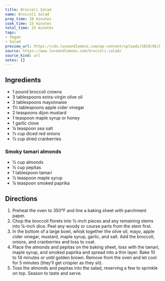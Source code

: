 ```yaml
---
title: Broccoli Salad
name: Broccoli Salad
prep_time: 10 minutes
cook_time: 15 minutes
total_time: 25 minutes
tags:
- Vegan
- Salad
preview_url: https://cdn.loveandlemons.com/wp-content/uploads/2019/05/broccoli-salad-recipe1-150x150.jpg
source: https://www.loveandlemons.com/broccoli-salad/
source_kind: url
notes: []
---
```


## Ingredients
- 1 pound broccoli crowns
- 3 tablespoons extra-virgin olive oil
- 3 tablespoons mayonnaise
- 1½ tablespoons apple cider vinegar
- 2 teaspoons dijon mustard
- 1 teaspoon maple syrup or honey
- 1  garlic clove
- ¼ teaspoon sea salt
- ⅓ cup diced red onions
- ⅓ cup dried cranberries

### Smoky tamari almonds
- ½ cup almonds
- ½ cup pepitas
- 1 tablespoon tamari
- ½ teaspoon maple syrup
- ¼ teaspoon smoked paprika


## Directions
1. Preheat the oven to 350°F and line a baking sheet with parchment paper.
2. Chop the broccoli florets into ½-inch pieces and any remaining stems into ¼-inch dice. Peel any woody or course parts from the stem first.
3. In the bottom of a large bowl, whisk together the olive oil, mayo, apple cider vinegar, mustard, maple syrup, garlic, and salt. Add the broccoli, onions, and cranberries and toss to coat.
4. Place the almonds and pepitas on the baking sheet, toss with the tamari, maple syrup, and smoked paprika and spread into a thin layer. Bake 10 to 14 minutes or until golden brown. Remove from the oven and let cool for 5 minutes (they’ll get crispier as they sit).
5. Toss the almonds and pepitas into the salad, reserving a few to sprinkle on top. Season to taste and serve.
